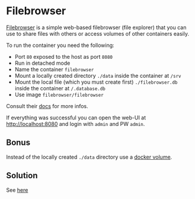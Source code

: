 # Filebrowser

[Filebrowser](https://filebrowser.org) is a simple web-based filebrowser (file explorer) that you can use to share files with others or access volumes of other containers easily.

To run the container you need the following:

- Port `80` exposed to the host as port `8080`
- Run in detached mode
- Name the container `filebrowser`
- Mount a locally created directory `./data` inside the container at `/srv`
- Mount the local file (which you must create first) `./filebrowser.db` inside the container at `/.database.db`
- Use image `filebrowser/filebrowser`

Consult their [docs](https://filebrowser.org/installation#docker) for more infos.

If everything was successful you can open the web-UI at [http://localhost:8080](http://localhost:8080) and login with `admin` and PW `admin`.

## Bonus

Instead of the locally created `./data` directory use a [docker volume](https://docs.docker.com/storage/volumes/).

## Solution

See [here](./solution.md)
